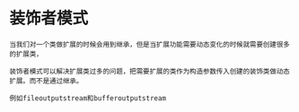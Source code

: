 # 装饰者模式

    当我们对一个类做扩展的时候会用到继承，但是当扩展功能需要动态变化的时候就需要创建很多的扩展类，
    
    装饰者模式可以解决扩展类过多的问题，把需要扩展的类作为构造参数传入创建的装饰类做动态扩展。而不是通过继承。
    
    例如fileoutputstream和bufferoutputstream


